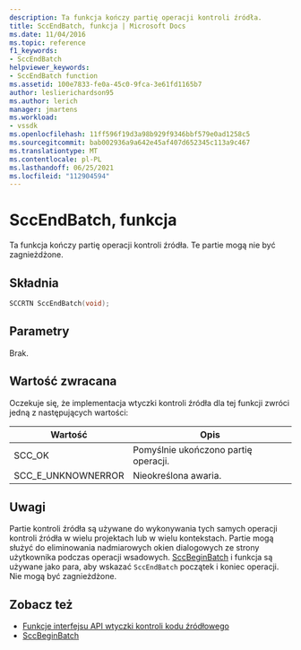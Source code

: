```yaml
---
description: Ta funkcja kończy partię operacji kontroli źródła.
title: SccEndBatch, funkcja | Microsoft Docs
ms.date: 11/04/2016
ms.topic: reference
f1_keywords:
- SccEndBatch
helpviewer_keywords:
- SccEndBatch function
ms.assetid: 100e7833-fe0a-45c0-9fca-3e61fd1165b7
author: leslierichardson95
ms.author: lerich
manager: jmartens
ms.workload:
- vssdk
ms.openlocfilehash: 11ff596f19d3a98b929f9346bbf579e0ad1258c5
ms.sourcegitcommit: bab002936a9a642e45af407d652345c113a9c467
ms.translationtype: MT
ms.contentlocale: pl-PL
ms.lasthandoff: 06/25/2021
ms.locfileid: "112904594"
---
```

# <a name="sccendbatch-function"></a>SccEndBatch, funkcja
Ta funkcja kończy partię operacji kontroli źródła. Te partie mogą nie być zagnieżdżone.

## <a name="syntax"></a>Składnia

```cpp
SCCRTN SccEndBatch(void);
```

## <a name="parameters"></a>Parametry
 Brak.

## <a name="return-value"></a>Wartość zwracana
 Oczekuje się, że implementacja wtyczki kontroli źródła dla tej funkcji zwróci jedną z następujących wartości:

|Wartość|Opis|
|-----------|-----------------|
|SCC_OK|Pomyślnie ukończono partię operacji.|
|SCC_E_UNKNOWNERROR|Nieokreślona awaria.|

## <a name="remarks"></a>Uwagi
 Partie kontroli źródła są używane do wykonywania tych samych operacji kontroli źródła w wielu projektach lub w wielu kontekstach. Partie mogą służyć do eliminowania nadmiarowych okien dialogowych ze strony użytkownika podczas operacji wsadowych. [SccBeginBatch](../extensibility/sccbeginbatch-function.md) i funkcja są używane jako para, aby wskazać `SccEndBatch` początek i koniec operacji. Nie mogą być zagnieżdżone.

## <a name="see-also"></a>Zobacz też
- [Funkcje interfejsu API wtyczki kontroli kodu źródłowego](../extensibility/source-control-plug-in-api-functions.md)
- [SccBeginBatch](../extensibility/sccbeginbatch-function.md)

